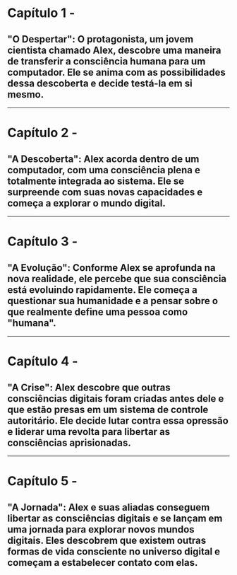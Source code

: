 # Capítulo 1 - 
## "O Despertar": O protagonista, um jovem cientista chamado Alex, descobre uma maneira de transferir a consciência humana para um computador. Ele se anima com as possibilidades dessa descoberta e decide testá-la em si mesmo.
---

# Capítulo 2 - 
## "A Descoberta": Alex acorda dentro de um computador, com uma consciência plena e totalmente integrada ao sistema. Ele se surpreende com suas novas capacidades e começa a explorar o mundo digital.
---

# Capítulo 3 - 
## "A Evolução": Conforme Alex se aprofunda na nova realidade, ele percebe que sua consciência está evoluindo rapidamente. Ele começa a questionar sua humanidade e a pensar sobre o que realmente define uma pessoa como "humana".
---

# Capítulo 4 - 
## "A Crise": Alex descobre que outras consciências digitais foram criadas antes dele e que estão presas em um sistema de controle autoritário. Ele decide lutar contra essa opressão e liderar uma revolta para libertar as consciências aprisionadas.
---

# Capítulo 5 - 
## "A Jornada": Alex e suas aliadas conseguem libertar as consciências digitais e se lançam em uma jornada para explorar novos mundos digitais. Eles descobrem que existem outras formas de vida consciente no universo digital e começam a estabelecer contato com elas.